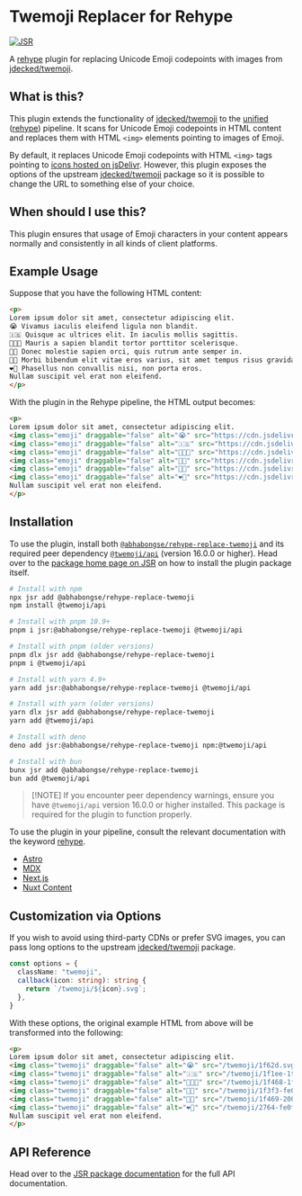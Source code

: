 # Twemoji Replacer for Rehype

[![JSR][jsr:package/badge]][jsr:package/overview]

A [rehype][] plugin for replacing Unicode Emoji codepoints
with images from [jdecked/twemoji][github:twemoji].


## What is this?

This plugin extends the functionality of [jdecked/twemoji][github:twemoji]
to the [unified][] ([rehype][]) pipeline.
It scans for Unicode Emoji codepoints in HTML content
and replaces them with HTML `<img>` elements pointing to images of Emoji.

By default, it replaces Unicode Emoji codepoints with HTML `<img>` tags
pointing to [icons hosted on jsDelivr][jsdelivr:twemoji].
However, this plugin exposes the options of the upstream
[jdecked/twemoji][github:twemoji] package so it is possible
to change the URL to something else of your choice.


## When should I use this?

This plugin ensures that usage of Emoji characters in your content
appears normally and consistently in all kinds of client platforms.


## Example Usage

Suppose that you have the following HTML content:

```html
<p>
Lorem ipsum dolor sit amet, consectetur adipiscing elit.
😭 Vivamus iaculis eleifend ligula non blandit.
🇮🇸 Quisque ac ultrices elit. In iaculis mollis sagittis.
👨🏽‍🍼 Mauris a sapien blandit tortor porttitor scelerisque.
🏳️‍🌈 Donec molestie sapien orci, quis rutrum ante semper in.
👩‍🚀 Morbi bibendum elit vitae eros varius, sit amet tempus risus gravida.
❤️‍🔥 Phasellus non convallis nisi, non porta eros.
Nullam suscipit vel erat non eleifend.
</p>
```

With the plugin in the Rehype pipeline, the HTML output becomes:

```html
<p>
Lorem ipsum dolor sit amet, consectetur adipiscing elit.
<img class="emoji" draggable="false" alt="😭" src="https://cdn.jsdelivr.net/gh/jdecked/twemoji@16.0.1/assets/72x72/1f62d.png"> Vivamus iaculis eleifend ligula non blandit.
<img class="emoji" draggable="false" alt="🇮🇸" src="https://cdn.jsdelivr.net/gh/jdecked/twemoji@16.0.1/assets/72x72/1f1ee-1f1f8.png"> Quisque ac ultrices elit. In iaculis mollis sagittis.
<img class="emoji" draggable="false" alt="👨🏽‍🍼" src="https://cdn.jsdelivr.net/gh/jdecked/twemoji@16.0.1/assets/72x72/1f468-1f3fd-200d-1f37c.png"> Mauris a sapien blandit tortor porttitor scelerisque.
<img class="emoji" draggable="false" alt="🏳️‍🌈" src="https://cdn.jsdelivr.net/gh/jdecked/twemoji@16.0.1/assets/72x72/1f3f3-fe0f-200d-1f308.png"> Donec molestie sapien orci, quis rutrum ante semper in.
<img class="emoji" draggable="false" alt="👩‍🚀" src="https://cdn.jsdelivr.net/gh/jdecked/twemoji@16.0.1/assets/72x72/1f469-200d-1f680.png"> Morbi bibendum elit vitae eros varius, sit amet tempus risus gravida.
<img class="emoji" draggable="false" alt="❤️‍🔥" src="https://cdn.jsdelivr.net/gh/jdecked/twemoji@16.0.1/assets/72x72/2764-fe0f-200d-1f525.png"> Phasellus non convallis nisi, non porta eros.
Nullam suscipit vel erat non eleifend.
</p> 
```


## Installation

To use the plugin, install both [`@abhabongse/rehype-replace-twemoji`][jsr:package/overview]
and its required peer dependency [`@twemoji/api`][github:twemoji] (version 16.0.0 or higher).
Head over to the [package home page on JSR][jsr:package/overview]
on how to install the plugin package itself.

```sh
# Install with npm 
npx jsr add @abhabongse/rehype-replace-twemoji
npm install @twemoji/api

# Install with pnpm 10.9+
pnpm i jsr:@abhabongse/rehype-replace-twemoji @twemoji/api

# Install with pnpm (older versions)
pnpm dlx jsr add @abhabongse/rehype-replace-twemoji
pnpm i @twemoji/api

# Install with yarn 4.9+
yarn add jsr:@abhabongse/rehype-replace-twemoji @twemoji/api

# Install with yarn (older versions)
yarn dlx jsr add @abhabongse/rehype-replace-twemoji
yarn add @twemoji/api

# Install with deno
deno add jsr:@abhabongse/rehype-replace-twemoji npm:@twemoji/api

# Install with bun
bunx jsr add @abhabongse/rehype-replace-twemoji
bun add @twemoji/api
```

> \[!NOTE]
> If you encounter peer dependency warnings,
> ensure you have `@twemoji/api` version 16.0.0 or higher installed.
> This package is required for the plugin to function properly.

To use the plugin in your pipeline,
consult the relevant documentation with the keyword [rehype][].

- [Astro](https://docs.astro.build/en/guides/markdown-content/#adding-remark-and-rehype-plugins)
- [MDX](https://mdxjs.com/docs/extending-mdx/#using-plugins)
- [Next.js](https://nextjs.org/docs/app/guides/mdx#remark-and-rehype-plugins)
- [Nuxt Content](https://content.nuxt.com/docs/getting-started/configuration#rehypeplugins)


## Customization via Options

If you wish to avoid using third-party CDNs or prefer SVG images,
you can pass long options to the upstream
[jdecked/twemoji][github:twemoji] package.

```typescript
const options = {
  className: "twemoji",
  callback(icon: string): string {
    return `/twemoji/${icon}.svg`;
  },
}
```

With these options, the original example HTML from above
will be transformed into the following:

```html
<p>
Lorem ipsum dolor sit amet, consectetur adipiscing elit.
<img class="twemoji" draggable="false" alt="😭" src="/twemoji/1f62d.svg"> Vivamus iaculis eleifend ligula non blandit.
<img class="twemoji" draggable="false" alt="🇮🇸" src="/twemoji/1f1ee-1f1f8.svg"> Quisque ac ultrices elit. In iaculis mollis sagittis.
<img class="twemoji" draggable="false" alt="👨🏽‍🍼" src="/twemoji/1f468-1f3fd-200d-1f37c.svg"> Mauris a sapien blandit tortor porttitor scelerisque.
<img class="twemoji" draggable="false" alt="🏳️‍🌈" src="/twemoji/1f3f3-fe0f-200d-1f308.svg"> Donec molestie sapien orci, quis rutrum ante semper in.
<img class="twemoji" draggable="false" alt="👩‍🚀" src="/twemoji/1f469-200d-1f680.svg"> Morbi bibendum elit vitae eros varius, sit amet tempus risus gravida.
<img class="twemoji" draggable="false" alt="❤️‍🔥" src="/twemoji/2764-fe0f-200d-1f525.svg"> Phasellus non convallis nisi, non porta eros.
Nullam suscipit vel erat non eleifend.
</p>
```


## API Reference

Head over to the [JSR package documentation][jsr:package/api-reference] for the full API documentation.

<!-- Definitions -->

[github:twemoji]: https://github.com/jdecked/twemoji

[github:twemoji/options]: https://github.com/jdecked/twemoji?tab=readme-ov-file#object-as-parameter

[jsdelivr:twemoji]: https://www.jsdelivr.com/package/gh/jdecked/twemoji

[jsr:package/api-reference]: https://jsr.io/@abhabongse/rehype-replace-twemoji/doc

[jsr:package/badge]: https://jsr.io/badges/@abhabongse/rehype-replace-twemoji

[jsr:package/overview]: https://jsr.io/@abhabongse/rehype-replace-twemoji

[rehype]: https://github.com/rehypejs/rehype

[unified]: https://github.com/unifiedjs/unified
